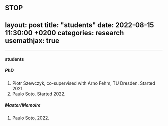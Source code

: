 STOP
---
layout: post
title:  "students"
date:   2022-08-15 11:30:00 +0200
categories: research
usemathjax: true
---

---
#### students

##### PhD

1. Piotr Szewczyk,
co-supervised with Arno Fehm, TU Dresden.
Started 2021.
1. Paulo Soto.
Started 2022.

##### Master/Memoire

1. Paulo Soto, 2022.
